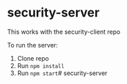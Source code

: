 # security-server

This works with the security-client repo


To run the server:
1. Clone repo
2. Run `npm install`
3. Run `npm start`# security-server
